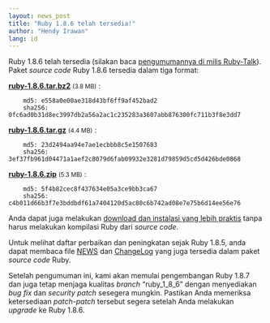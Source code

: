 ```yaml
---
layout: news_post
title: "Ruby 1.8.6 telah tersedia!"
author: "Hendy Irawan"
lang: id
---
```


Ruby 1.8.6 telah tersedia (silakan baca [pengumumannya di milis
Ruby-Talk][1]). Paket *source code* Ruby 1.8.6 tersedia dalam tiga
format:

[**ruby-1.8.6.tar.bz2**][2] <small style="font-weight:normal">(3.8 MB)</small>
: 
        
        md5: e558a0e00ae318d43bf6ff9af452bad2
        sha256: 0fc6ad0b31d8ec3997db2a56a2ac1c235283a3607abb876300fc711b3f8e3dd7

[**ruby-1.8.6.tar.gz**][3] <small style="font-weight:normal">(4.4 MB)</small>
: 
        
        md5: 23d2494aa94e7ae1ecbbb8c5e1507683
        sha256: 3ef37fb961d04471a1aef2c8079d6fab09932e3281d79859d5cd5d426bde0868

[**ruby-1.8.6.zip**][4] <small style="font-weight:normal">(5.3 MB)</small>
: 
        
        md5: 5f4b82cec8f437634e05a3ce9bb3ca67
        sha256: c4b011d66b3f7e3bddbdf61a7404120d5ac80c6b742ad08e7e75b6d14ee56e76

Anda dapat juga melakukan [download dan instalasi yang lebih
praktis](/id/downloads/) tanpa harus melakukan kompilasi Ruby dari
*source code*.

Untuk melihat daftar perbaikan dan peningkatan sejak Ruby 1.8.5, anda
dapat membaca file [NEWS][5] dan [ChangeLog][6] yang juga tersedia dalam
paket *source code* Ruby.

Setelah pengumuman ini, kami akan memulai pengembangan Ruby 1.8.7 dan
juga tetap menjaga kualitas *branch* “ruby\_1\_8\_6” dengan menyediakan
*bug fix* dan *security patch* sesegera mungkin. Pastikan Anda memeriksa
ketersediaan *patch-patch* tersebut segera setelah Anda melakukan
*upgrade* ke Ruby 1.8.6.



[1]: http://blade.nagaokaut.ac.jp/cgi-bin/scat.rb/ruby/ruby-list/43267 
[2]: ftp://ftp.ruby-lang.org/pub/ruby/1.8/ruby-1.8.6.tar.bz2 
[3]: ftp://ftp.ruby-lang.org/pub/ruby/1.8/ruby-1.8.6.tar.gz 
[4]: ftp://ftp.ruby-lang.org/pub/ruby/1.8/ruby-1.8.6.zip 
[5]: http://svn.ruby-lang.org/repos/ruby/tags/v1_8_6/NEWS 
[6]: http://svn.ruby-lang.org/repos/ruby/tags/v1_8_6/ChangeLog 

